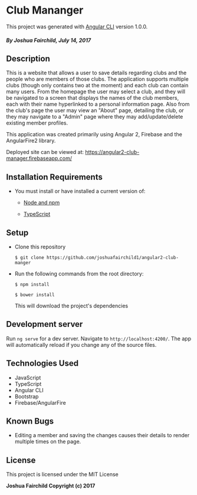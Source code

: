 # Club Mananger

This project was generated with [Angular CLI](https://github.com/angular/angular-cli) version 1.0.0.

##### By **Joshua Fairchild, July 14, 2017**

## Description

This is a website that allows a user to save details regarding clubs and the people who are members of those clubs. The application supports multiple clubs (though only contains two at the moment) and each club can contain many users. From the homepage the user may select a club, and they will be navigated to a screen that displays the names of the club members, each with their name hyperlinked to a personal information page. Also from the club's page the user may view an "About" page, detailing the club, or they may navigate to a "Admin" page where they may add/update/delete existing member profiles.

This application was created primarily using Angular 2, Firebase and the AngularFire2 library.

Deployed site can be viewed at: https://angular2-club-manager.firebaseapp.com/

## Installation Requirements

* You must install or have installed a current version of:

  * [Node and npm](https://nodejs.org/en/)

  * [TypeScript](https://www.typescriptlang.org/#download-links)

## Setup

* Clone this repository

  `$ git clone https://github.com/joshuafairchild1/angular2-club-manger`


* Run the following commands from the root directory:

  `$ npm install`

  `$ bower install`

  This will download the project's dependencies

## Development server

Run `ng serve` for a dev server. Navigate to `http://localhost:4200/`. The app will automatically reload if you change any of the source files.

## Technologies Used

* JavaScript
* TypeScript
* Angular CLI
* Bootstrap
* Firebase/AngularFire

## Known Bugs

* Editing a member and saving the changes causes their details to render multiple times on the page.

## License

This project is licensed under the MIT License

**Joshua Fairchild Copyright (c) 2017**
